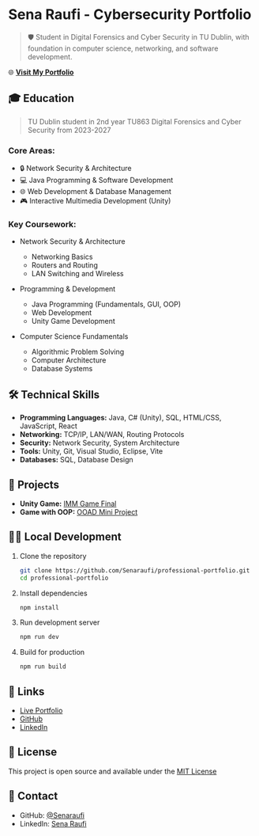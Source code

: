 # Sena Raufi - Cybersecurity Portfolio

> 🛡️ Student in Digital Forensics and Cyber Security in TU Dublin, with foundation in computer science, networking, and software development.

🌐 **[Visit My Portfolio](https://senaraufi.github.io/professional-portfolio/)**

## 🎓 Education 
> TU Dublin student in 2nd year TU863 Digital Forensics and Cyber Security from 2023-2027

### Core Areas:
- 🔒 Network Security & Architecture
- 💻 Java Programming & Software Development
- 🌐 Web Development & Database Management
- 🎮 Interactive Multimedia Development (Unity)

### Key Coursework:
- Network Security & Architecture
  - Networking Basics
  - Routers and Routing
  - LAN Switching and Wireless
  
- Programming & Development
  - Java Programming (Fundamentals, GUI, OOP)
  - Web Development
  - Unity Game Development
  
- Computer Science Fundamentals
  - Algorithmic Problem Solving
  - Computer Architecture
  - Database Systems

## 🛠️ Technical Skills

- **Programming Languages:** Java, C# (Unity), SQL, HTML/CSS, JavaScript, React
- **Networking:** TCP/IP, LAN/WAN, Routing Protocols
- **Security:** Network Security, System Architecture
- **Tools:** Unity, Git, Visual Studio, Eclipse, Vite
- **Databases:** SQL, Database Design

## 🚀 Projects

- **Unity Game:** [IMM Game Final](https://github.com/Senaraufi/IMM-Game_Final.git)
- **Game with OOP:** [OOAD Mini Project](https://github.com/Senaraufi/OOAD-miniproject.git)

## 🏃‍♂️ Local Development

1. Clone the repository
   ```bash
   git clone https://github.com/Senaraufi/professional-portfolio.git
   cd professional-portfolio
   ```

2. Install dependencies
   ```bash
   npm install
   ```

3. Run development server
   ```bash
   npm run dev
   ```

4. Build for production
   ```bash
   npm run build
   ```

## 🔗 Links
- [Live Portfolio](https://senaraufi.github.io/professional-portfolio/)
- [GitHub](https://github.com/Senaraufi)
- [LinkedIn](https://www.linkedin.com/in/sena-raufi-610187293/)

## 📝 License

This project is open source and available under the [MIT License](LICENSE)

## 📧 Contact

- GitHub: [@Senaraufi](https://github.com/Senaraufi)
- LinkedIn: [Sena Raufi](https://www.linkedin.com/in/sena-raufi-610187293/)
